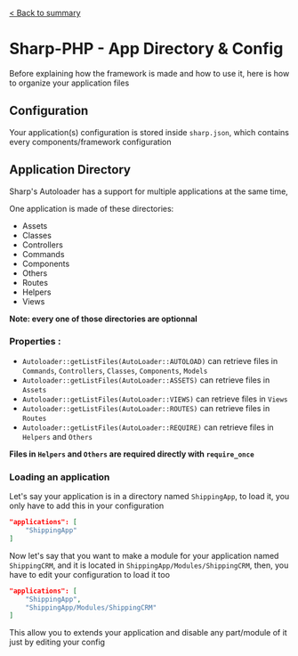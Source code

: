 [< Back to summary](./000_sharp.md)

# Sharp-PHP - App Directory & Config

Before explaining how the framework is made and how to use it,
here is how to organize your application files

## Configuration

Your application(s) configuration is stored inside `sharp.json`,
which contains every components/framework configuration

## Application Directory

Sharp's Autoloader has a support for multiple applications at the same time,

One application is made of these directories:
- Assets
- Classes
- Controllers
- Commands
- Components
- Others
- Routes
- Helpers
- Views

**Note: every one of those directories are optionnal**

### Properties :

- `Autoloader::getListFiles(AutoLoader::AUTOLOAD)` can retrieve files in `Commands`, `Controllers`, `Classes`, `Components`, `Models`
- `Autoloader::getListFiles(AutoLoader::ASSETS)` can retrieve files in `Assets`
- `Autoloader::getListFiles(AutoLoader::VIEWS)` can retrieve files in `Views`
- `Autoloader::getListFiles(AutoLoader::ROUTES)` can retrieve files in `Routes`
- `Autoloader::getListFiles(AutoLoader::REQUIRE)` can retrieve files in `Helpers` and `Others`

**Files in `Helpers` and `Others` are required directly with `require_once`**

### Loading an application

Let's say your application is in a directory named `ShippingApp`, to load it,
you only have to add this in your configuration

```json
"applications": [
    "ShippingApp"
]
```

Now let's say that you want to make a module for your application named `ShippingCRM`, and it is
located in `ShippingApp/Modules/ShippingCRM`, then, you have to edit your configuration to load it too

```json
"applications": [
    "ShippingApp",
    "ShippingApp/Modules/ShippingCRM"
]
```

This allow you to extends your application and disable any part/module of it just by editing your config